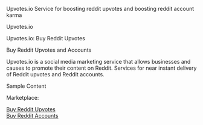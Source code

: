 Upvotes.io Service for boosting reddit upvotes and boosting reddit account karma

Upvotes.io

Upvotes.io: Buy Reddit Upvotes

Buy Reddit Upvotes and Accounts

Upvotes.io is a social media marketing service that allows businesses and causes to promote their content on Reddit. Services for near instant delivery of Reddit upvotes and Reddit accounts.

Sample Content

Marketplace:

<a href="https://upvotes.io/buy-reddit-upvotes/">Buy Reddit Upvotes</a></br>
<a href="https://upvotes.io">Buy Reddit Accounts</a>
